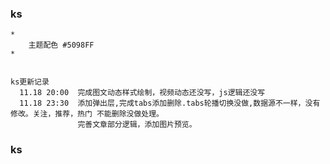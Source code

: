 ### ks

	*
		主题配色 #5098FF
	*

	
	ks更新记录
	  11.18 20:00  完成图文动态样式绘制，视频动态还没写，js逻辑还没写
	  11.18 23:30  添加弹出层,完成tabs添加删除.tabs轮播切换没做,数据源不一样，没有修改。关注，推荐，热门 不能删除没做处理。
				   完善文章部分逻辑，添加图片预览。


### ks